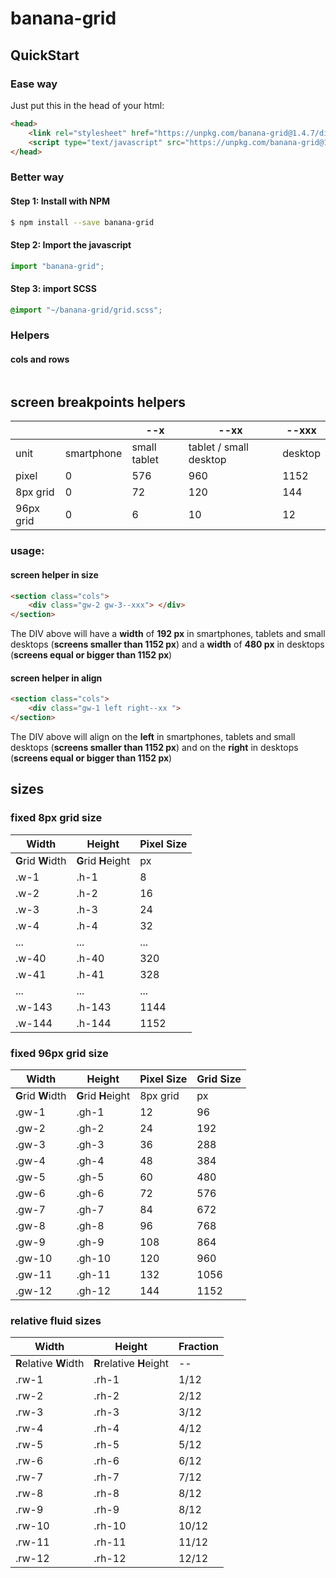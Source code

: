 # banana-grid

## QuickStart
### Ease way
Just put this in the head of your html:
```html
<head>
	<link rel="stylesheet" href="https://unpkg.com/banana-grid@1.4.7/dist/banana-grid.min.css" />
	<script type="text/javascript" src="https://unpkg.com/banana-grid@1.4.7/dist/main.min.js"></script>
</head>
```

### Better way
#### Step 1:  Install with NPM
```bash
$ npm install --save banana-grid
```
#### Step 2:  Import the javascript
```typescript
import "banana-grid";
```
#### Step 3: import SCSS
```scss
@import "~/banana-grid/grid.scss";
```

### Helpers
#### cols and rows
```html
```


## screen breakpoints helpers
|		|		|	--x	|	--xx	|	--xxx	|
| --- | --- | --- | ---| --- |
|	unit	|	smartphone |	small tablet	|	tablet / small desktop | desktop	|
|	pixel	|	0	|	576	|	960	|	1152	|
|	8px grid	|	0	|	72	|	120	|	144	|
|	96px grid	|	0	|	6	|	10	|	12	|

### usage:
#### screen helper in size
```html
<section class="cols">
    <div class="gw-2 gw-3--xxx"> </div>
</section>
```
The DIV above will have a **width** of **192 px** in smartphones, tablets and small desktops (**screens smaller than 1152 px**) and  a **width** of **480 px** in desktops (**screens equal or bigger than 1152 px**)
#### screen helper in align
```html
<section class="cols">
	<div class="gw-1 left right--xx ">
</section>
```
The DIV above will align on the **left** in smartphones, tablets and small desktops (**screens smaller than 1152 px**) and on the **right** in desktops (**screens equal or bigger than 1152 px**)

## sizes
### fixed 8px grid size
| Width | Height | Pixel Size
|-- | -- | -- | 
| **G**rid **W**idth | **G**rid **H**eight | px |
|	.w-1 |	.h-1	|	8	|
|	.w-2 |	.h-2	|	16	|
|	.w-3 |	.h-3	|	24	|
|	.w-4 |	.h-4	|	32	|
|	... |	...	|	...	|
|	.w-40 |	.h-40	|	320	|
|	.w-41 |	.h-41	|	328	|
|	... |	...	|	...	|
|	.w-143 |	.h-143	|	1144	|
|	.w-144 |	.h-144	|	1152	|

### fixed 96px grid size
| Width | Height | Pixel Size | Grid Size |
|-- | -- | -- | -- |
| **G**rid **W**idth | **G**rid **H**eight | 8px grid  | px |
|	.gw-1 |	.gh-1	|	12	|	96	|
|	.gw-2	|	.gh-2	|	24	|	192	|
|	.gw-3	|	.gh-3	|	36	|	288	|
|	.gw-4	|	.gh-4	|	48	|	384	|
|	.gw-5	|	.gh-5	|	60	|	480	|
|	.gw-6	|	.gh-6	|	72	|	576	|
|	.gw-7	|	.gh-7	|	84	|	672	|
|	.gw-8	|	.gh-8	|	96	|	768	|
|	.gw-9	|	.gh-9	|	108	|	864	|
|	.gw-10	|	.gh-10	|	120	|	960	|
|	.gw-11  |	.gh-11	|	132	|	1056 |
|	.gw-12	|	.gh-12	|	144	|	1152 |

### relative fluid sizes
| Width | Height | Fraction |
|-- | -- | -- | 
| **R**elative **W**idth | **R**relative **H**eight | --  |
|	.rw-1 |	.rh-1	|	1/12	|
|	.rw-2	|	.rh-2	|	2/12	|
|	.rw-3	|	.rh-3	|	3/12	|
|	.rw-4	|	.rh-4	|	4/12	|
|	.rw-5	|	.rh-5	|	5/12	|
|	.rw-6	|	.rh-6	|	6/12	|
|	.rw-7	|	.rh-7	|	7/12	|
|	.rw-8	|	.rh-8	|	8/12	|
|	.rw-9	|	.rh-9	|	8/12	|
|	.rw-10	|	.rh-10	|	10/12	|
|	.rw-11  |	.rh-11	|	11/12	|
|	.rw-12	|	.rh-12	|	12/12	|
